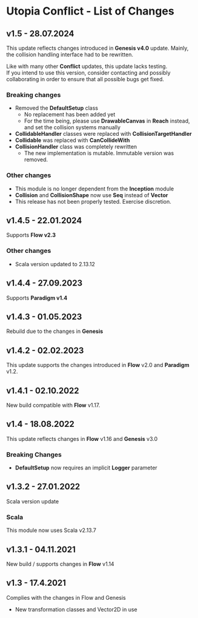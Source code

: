 # Utopia Conflict - List of Changes

## v1.5 - 28.07.2024
This update reflects changes introduced in **Genesis v4.0** update. Mainly, 
the collision handling interface had to be rewritten.

Like with many other **Conflict** updates, this update lacks testing.  
If you intend to use this version, consider contacting and possibly collaborating 
in order to ensure that all possible bugs get fixed.
### Breaking changes
- Removed the **DefaultSetup** class
  - No replacement has been added yet
  - For the time being, please use **DrawableCanvas** in **Reach** instead, and set the collision systems manually
- **CollidableHandler** classes were replaced with **CollisionTargetHandler**
- **Collidable** was replaced with **CanCollideWith**
- **CollisionHandler** class was completely rewritten
  - The new implementation is mutable. Immutable version was removed.
### Other changes
- This module is no longer dependent from the **Inception** module
- **Collision** and **CollisionShape** now use **Seq** instead of **Vector**
- This release has not been properly tested. Exercise discretion.

## v1.4.5 - 22.01.2024
Supports **Flow v2.3**
### Other changes
- Scala version updated to 2.13.12

## v1.4.4 - 27.09.2023
Supports **Paradigm v1.4**

## v1.4.3 - 01.05.2023
Rebuild due to the changes in **Genesis**

## v1.4.2 - 02.02.2023
This update supports the changes introduced in **Flow** v2.0 and **Paradigm** v1.2.

## v1.4.1 - 02.10.2022
New build compatible with **Flow** v1.17.

## v1.4 - 18.08.2022
This update reflects changes in **Flow** v1.16 and **Genesis** v3.0
### Breaking Changes
- **DefaultSetup** now requires an implicit **Logger** parameter

## v1.3.2 - 27.01.2022
Scala version update
### Scala
This module now uses Scala v2.13.7

## v1.3.1 - 04.11.2021
New build / supports changes in **Flow** v1.14

## v1.3 - 17.4.2021
Complies with the changes in Flow and Genesis
- New transformation classes and Vector2D in use
